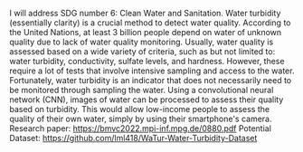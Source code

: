 I will address SDG number 6: Clean Water and Sanitation. Water turbidity (essentially clarity) is a crucial method to detect water quality. According to the United Nations, at least 3 billion people depend on water of unknown quality due to lack of water quality monitoring. Usually, water quality is assessed based on a wide variety of criteria, such as but not limited to: water turbidity, conductivity, sulfate levels, and hardness. However, these require a lot of tests that involve intensive sampling and access to the water. Fortunately, water turbidity is an indicator that does not necessarily need to be monitored through sampling the water. Using a convolutional neural network (CNN), images of water can be processed to assess their quality based on turbidity. This would allow low-income people to assess the quality of their own water, simply by using their smartphone's camera.
Research paper: https://bmvc2022.mpi-inf.mpg.de/0880.pdf
Potential Dataset: https://github.com/lml418/WaTur-Water-Turbidity-Dataset